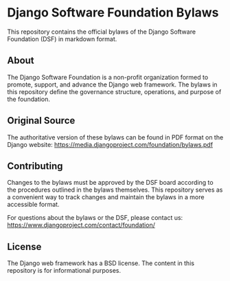 # Django Software Foundation Bylaws

This repository contains the official bylaws of the Django Software Foundation (DSF) in markdown format.

## About

The Django Software Foundation is a non-profit organization formed to promote, support, and advance the Django web framework. The bylaws in this repository define the governance structure, operations, and purpose of the foundation.

## Original Source

The authoritative version of these bylaws can be found in PDF format on the Django website:
https://media.djangoproject.com/foundation/bylaws.pdf

## Contributing

Changes to the bylaws must be approved by the DSF board according to the procedures outlined in the bylaws themselves. This repository serves as a convenient way to track changes and maintain the bylaws in a more accessible format.

For questions about the bylaws or the DSF, please contact us: https://www.djangoproject.com/contact/foundation/

## License

The Django web framework has a BSD license. The content in this repository is for informational purposes.

